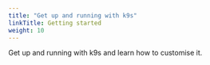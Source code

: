 ```yaml
---
title: "Get up and running with k9s"
linkTitle: Getting started
weight: 10
---
```


Get up and running with k9s and learn how to customise it.
